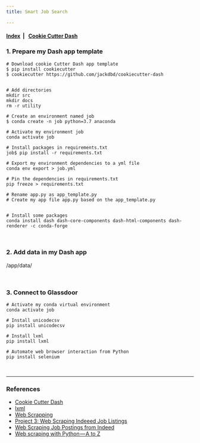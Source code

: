 ```yaml
---
title: Smart Job Search

---
```



####  [Index](https://dujm.github.io/ds_smart_job_search)&nbsp;  | &nbsp;    [Cookie Cutter Dash](https://github.com/jackdbd/cookiecutter-dash)



### 1. Prepare my Dash app template

```
# Download cookie Cutter Dash app template
$ pip install cookiecutter
$ cookiecutter https://github.com/jackdbd/cookiecutter-dash


# Add directories
mkdir src
mkdir docs
rm -r utility

# Create an environment named job
$ conda create -n job python=3.7 anaconda

# Activate my environment job
conda activate job

# Install packages in requirements.txt
job$ pip install -r requirements.txt

# Export my environment dependencies to a yml file
conda env export > job.yml

# Pin the dependencies in requirements.txt
pip freeze > requirements.txt

# Rename app.py as app_template.py
# Create my app file app.py based on the app_template.py


# Install some packages
conda install dash dash-core-components dash-html-components dash-renderer -c conda-forge
```

<br>

### 2. Add data in my Dash app
/app/data/

<br>

### 3. Connect to Glassdoor
```
# Activate my conda virtual environment
conda activate job

# Install unicodecsv
pip install unicodecsv

# Install lxml
pip install lxml

# Automate web browser interaction from Python
pip install selenium

```  
<br>

---  

### References  
 * [Cookie Cutter Dash](https://github.com/jackdbd/cookiecutter-dash)
 * [lxml](https://lxml.de/installation.html)
 * [Web Scrapping](https://www.scrapehero.com/how-to-scrape-job-listings-from-glassdoor-using-python-and-lxml/)
 * [Project 3: Web Scraping Indeeed Job Listings](https://github.com/aakashtandel/Web-Scraping-Indeed)
 * [Web Scraping Job Postings from Indeed](https://medium.com/@msalmon00/web-scraping-job-postings-from-indeed-96bd588dcb4b)
 * [Web scraping with Python — A to Z](https://towardsdatascience.com/web-scraping-with-python-a-to-copy-z-277a445d64c7)
